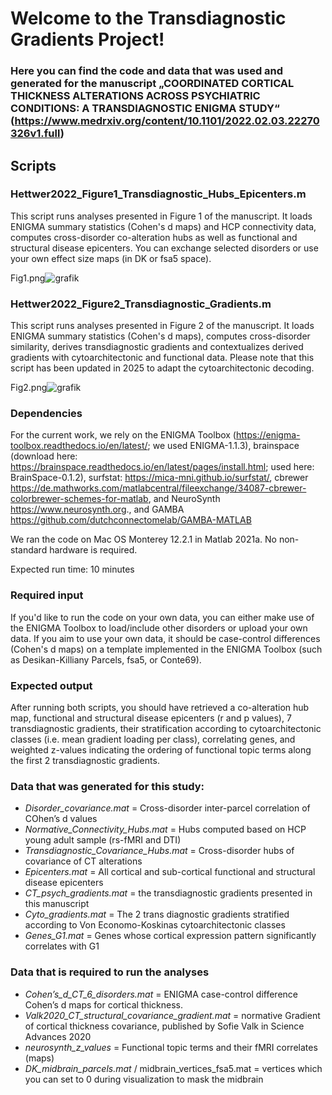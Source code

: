 # Welcome to the Transdiagnostic Gradients Project!

### Here you can find the code and data that was used and generated for the manuscript „COORDINATED CORTICAL THICKNESS ALTERATIONS ACROSS PSYCHIATRIC CONDITIONS: A TRANSDIAGNOSTIC ENIGMA STUDY“ (https://www.medrxiv.org/content/10.1101/2022.02.03.22270326v1.full)

## Scripts 

### Hettwer2022_Figure1_Transdiagnostic_Hubs_Epicenters.m

This script runs analyses presented in Figure 1 of the manuscript. It loads ENIGMA summary statistics (Cohen's d maps) and HCP connectivity data, computes cross-disorder co-alteration hubs as well as functional and structural disease epicenters. You can exchange selected disorders or use your own effect size maps (in DK or fsa5 space). 

Fig1.png![grafik](https://user-images.githubusercontent.com/93781179/155957059-68268733-d97a-40c8-b069-b603254e5801.png)


### Hettwer2022_Figure2_Transdiagnostic_Gradients.m

This script runs analyses presented in Figure 2 of the manuscript. It loads ENIGMA summary statistics (Cohen's d maps), computes cross-disorder similarity, derives transdiagnostic gradients and contextualizes derived gradients with cytoarchitectonic and functional data. Please note that this script has been updated in 2025 to adapt the cytoarchitectonic decoding.

Fig2.png![grafik](https://user-images.githubusercontent.com/93781179/155957301-e9c621c6-73f4-4b13-bafd-25ee16875911.png)


### Dependencies
For the current work, we rely on the ENIGMA Toolbox (https://enigma-toolbox.readthedocs.io/en/latest/; we used ENIGMA-1.1.3), brainspace (download here: https://brainspace.readthedocs.io/en/latest/pages/install.html; used here: BrainSpace-0.1.2), surfstat: https://mica-mni.github.io/surfstat/, cbrewer https://de.mathworks.com/matlabcentral/fileexchange/34087-cbrewer-colorbrewer-schemes-for-matlab, and NeuroSynth https://www.neurosynth.org., and GAMBA https://github.com/dutchconnectomelab/GAMBA-MATLAB

We ran the code on Mac OS Monterey 12.2.1 in Matlab 2021a. No non-standard hardware is required.

Expected run time: 10 minutes
### Required input
If you'd like to run the code on your own data, you can either make use of the ENIGMA Toolbox to load/include other disorders or upload your own data. If you aim to use your own data, it should be case-control differences (Cohen's d maps) on a template implemented in the ENIGMA Toolbox (such as Desikan-Killiany Parcels, fsa5, or Conte69).

### Expected output
After running both scripts, you should have retrieved a co-alteration hub map, functional and structural disease epicenters (r and p values), 7 transdiagnostic gradients, their stratification according to cytoarchitectonic classes (i.e. mean gradient loading per class), correlating genes, and weighted z-values indicating the ordering of functional topic terms along the first 2 transdiagnostic gradients.

### Data that was generated for this study:

* _Disorder_covariance.mat_ = Cross-disorder inter-parcel correlation of COhen’s d values
* _Normative_Connectivity_Hubs.mat_ = Hubs computed based on HCP young adult sample (rs-fMRI and DTI)
* _Transdiagnostic_Covariance_Hubs.mat_ = Cross-disorder hubs of covariance of CT alterations
* _Epicenters.mat_ = All cortical and sub-cortical functional and structural disease epicenters
* _CT_psych_gradients.mat_ = the transdiagnostic gradients presented in this manuscript
* _Cyto_gradients.mat_ = The 2 trans diagnostic gradients stratified according to Von Economo-Koskinas cytoarchitectonic classes
* _Genes_G1.mat_ = Genes whose cortical expression pattern significantly correlates with G1

### Data that is required to run the analyses
* _Cohen’s_d_CT_6_disorders.mat_ = ENIGMA case-control difference Cohen’s d maps for cortical thickness.
* _Valk2020_CT_structural_covariance_gradient.mat_ = normative Gradient of cortical thickness covariance, published by Sofie Valk in Science Advances 2020
* _neurosynth_z_values_ = Functional topic terms and their fMRI correlates (maps)
* _DK_midbrain_parcels.mat_ / midbrain_vertices_fsa5.mat = vertices which you can set to 0 during visualization to mask the midbrain
